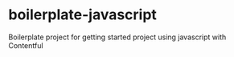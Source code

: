 # boilerplate-javascript
Boilerplate project for getting started project using javascript with Contentful

